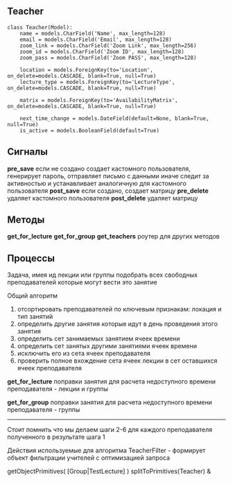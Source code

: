 ## Teacher

    class Teacher(Model):
        name = models.CharField('Name', max_length=128)
        email = models.CharField('Email', max_length=128)
        zoom_link = models.CharField('Zoom Link', max_length=256)
        zoom_id = models.CharField('Zoom ID', max_length=128)
        zoom_pass = models.CharField('Zoom PASS', max_length=128)
    
        location = models.ForeignKey(to='Location', on_delete=models.CASCADE, blank=True, null=True)
        lecture_type = models.ForeignKey(to='LectureType', on_delete=models.CASCADE, blank=True, null=True)
    
        matrix = models.ForeignKey(to='AvailabilityMatrix', on_delete=models.CASCADE, blank=True, null=True)
    
        next_time_change = models.DateField(default=None, blank=True, null=True)
        is_active = models.BooleanField(default=True)

## Сигналы
**pre_save**
если не создано
создает кастомного пользователя, генерирует пароль, отправляет письмо с данными
иначе следит за активностью и устанавливает аналогичную для кастомного пользователя
**post_save**
если создано, создает матрицу
**pre_delete**
удаляет кастомного пользователя
**post_delete**
удаляет матрицу
## Методы
**get_for_lecture**
**get_for_group**
**get_teachers**
роутер для других методов

## Процессы
Задача, имея ид лекции или группы подобрать всех свободных преподавателей которые могут вести это занятие

Общий алгоритм
1. отсортировать преподавателей по ключевым признакам: локация и тип занятий
2. определить другие занятия которые идут в день проведения этого занятия
3. определить сет занимаемых занятием ячеек времени
4. определить сет занятых другими занятиями ячеек времени
5. исключить его из сета ячеек преподавателя
6. проверить полное вхождение сета ячеек лекции в сет оставшихся ячеек преподавателя

**get_for_lecture**
поправки
занятия для расчета недоступного времени преподавателя - лекции и группы

**get_for_group**
поправки
занятия для расчета недоступного времени преподавателя - группы

---
Стоит помнить что мы делаем шаги 2-6 для каждого преподавателя полученного в результате шага 1

Действия используемые для алгоритма
TeacherFilter - формирует объект фильтрации учителей с оптимизацией запроса

getObjectPrimitives( [Group|TestLecture] )
splitToPrimitives(Teacher)
&
